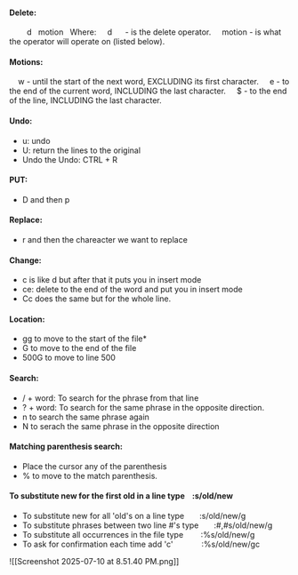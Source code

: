 #### Delete: 
        d   motion
  Where:
    d      - is the delete operator.
    motion - is what the operator will operate on (listed below).

#### Motions:
    w - until the start of the next word, EXCLUDING its first character.
    e - to the end of the current word, INCLUDING the last character.
    $ - to the end of the line, INCLUDING the last character.

#### Undo: 
* u: undo
* U: return the lines to the original
* Undo the Undo: CTRL + R

#### PUT: 
* D and then p

#### Replace: 
* r and then the chareacter we want to replace

#### Change: 
* c is like d but after that it puts you in insert mode
* ce: delete to the end of the word and put you in insert mode
* Cc does the same but for the whole line.

#### Location: 
* gg to move to the start of the file*
* G to move to the end of the file
* 500G to move to line 500

#### Search: 
* / + word: To search for the phrase from that line
* ? + word: To search for the same phrase in the opposite direction. 
* n to search the same phrase again
* N to serach  the same phrase in the opposite direction 

#### Matching parenthesis search: 
* Place the cursor any of the parenthesis
* % to move to the match parenthesis. 

#### To substitute new for the first old in a line type    :s/old/new

* To substitute new for all 'old's on a line type       :s/old/new/g
* To substitute phrases between two line #'s type       :#,#s/old/new/g
* To substitute all occurrences in the file type        :%s/old/new/g
* To ask for confirmation each time add 'c'             :%s/old/new/gc

![[Screenshot 2025-07-10 at 8.51.40 PM.png]]
